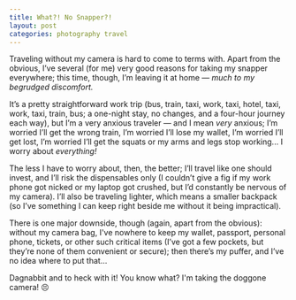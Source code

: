```yaml
---
title: What?! No Snapper?!
layout: post
categories: photography travel
---
```


Traveling without my camera is hard to come to terms with. Apart from the obvious, I’ve several (for me) very good reasons for taking my snapper everywhere; this time, though, I’m leaving it at home — <i>much to my begrudged discomfort.</i>

It’s a pretty straightforward work trip (bus, train, taxi, work, taxi, hotel, taxi, work, taxi, train, bus; a one-night stay, no changes, and a four-hour journey each way), but I’m a very anxious traveler — and I mean <i>very</i> anxious; I’m worried I’ll get the wrong train, I’m worried I’ll lose my wallet, I’m worried I’ll get lost, I’m worried I’ll get the squats or my arms and legs stop working... I worry about <i>everything!</i>

The less I have to worry about, then, the better; I’ll travel like one should invest, and I’ll risk the dispensables only (I couldn’t give a fig if my work phone got nicked or my laptop got crushed, but I’d constantly be nervous of my camera). I’ll also be traveling lighter, which means a smaller backpack (so I’ve something I can keep right beside me without it being impractical). 

There is one major downside, though (again, apart from the obvious): without my camera bag, I've nowhere to keep my wallet, passport, personal phone, tickets, or other such critical items (I’ve got a few pockets, but they’re none of them convenient or secure); then there’s my puffer, and I’ve no idea where to put that... 

Dagnabbit and to heck with it! You know what? I'm taking the doggone camera! 😣




